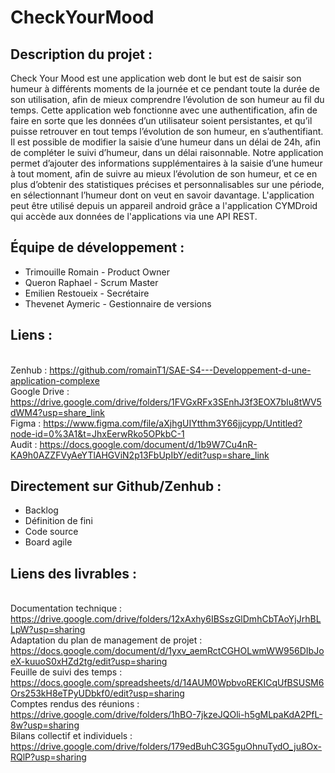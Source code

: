 # CheckYourMood

## Description du projet : 
Check Your Mood est une application web dont le but est de saisir son humeur à différents moments de la journée et ce pendant toute la durée de son utilisation, afin de mieux comprendre l’évolution de son humeur au fil du temps.
Cette application web fonctionne avec une authentification, afin de faire en sorte que les données d’un utilisateur soient persistantes, et qu’il puisse retrouver en tout temps l’évolution de son humeur, en s’authentifiant.
Il est possible de modifier la saisie d’une humeur dans un délai de 24h, afin de compléter le suivi d’humeur, dans un délai raisonnable. Notre application permet d’ajouter des informations supplémentaires à la saisie d’une humeur à tout moment, afin de suivre au mieux l’évolution de son humeur, et ce en plus d’obtenir des statistiques précises et personnalisables sur une période, en sélectionnant l’humeur dont on veut en savoir davantage. 
L'application peut être utilisé depuis un appareil android grâce a l'application CYMDroid qui accède aux données de l'applications via une API REST.

## Équipe de développement : 
- Trimouille Romain - Product Owner
- Queron Raphael - Scrum Master
- Emilien Restoueix - Secrétaire
- Thevenet Aymeric - Gestionnaire de versions

## Liens :
<br>Zenhub : https://github.com/romainT1/SAE-S4---Developpement-d-une-application-complexe
<br>Google Drive : https://drive.google.com/drive/folders/1FVGxRFx3SEnhJ3f3EOX7bIu8tWV5dWM4?usp=share_link
<br>Figma : https://www.figma.com/file/aXjhgUIYtthm3Y66jjcypp/Untitled?node-id=0%3A1&t=JhxEerwRko5OPkbC-1
<br>Audit : https://docs.google.com/document/d/1b9W7Cu4nR-KA9h0AZZFVyAeYTlAHGViN2p13FbUpIbY/edit?usp=share_link

## Directement sur Github/Zenhub :
- Backlog
- Définition de fini
- Code source
- Board agile

## Liens des livrables : 
<br>Documentation technique : https://drive.google.com/drive/folders/12xAxhy6IBSszGlDmhCbTAoYjJrhBLLpW?usp=sharing
<br>Adaptation du plan de management de projet : https://docs.google.com/document/d/1yxv_aemRctCGHOLwmWW956DIbJoeX-kuuoS0xHZd2tg/edit?usp=sharing
<br>Feuille de suivi des temps : https://docs.google.com/spreadsheets/d/14AUM0WpbvoREKICqUfBSUSM6Ors253kH8eTPyUDbkf0/edit?usp=sharing
<br>Comptes rendus des réunions : https://drive.google.com/drive/folders/1hBO-7jkzeJQOli-h5gMLpaKdA2PfL-8w?usp=sharing
<br>Bilans collectif et individuels : https://drive.google.com/drive/folders/179edBuhC3G5guOhnuTydO_ju8Ox-RQlP?usp=sharing
